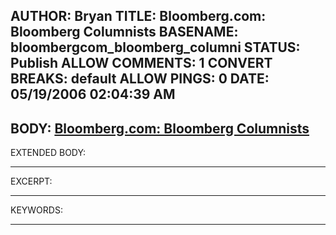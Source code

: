 AUTHOR: Bryan
TITLE: Bloomberg.com: Bloomberg Columnists
BASENAME: bloombergcom_bloomberg_columni
STATUS: Publish
ALLOW COMMENTS: 1
CONVERT BREAKS: __default__
ALLOW PINGS: 0
DATE: 05/19/2006 02:04:39 AM
-----
BODY:
<a title="Bloomberg.com: Bloomberg Columnists" href="http://www.bloomberg.com/apps/news?pid=10000039&sid=anPFr7olXfIA&refer=columnist_gilbert">Bloomberg.com: Bloomberg Columnists</a>
-----
EXTENDED BODY:

-----
EXCERPT:

-----
KEYWORDS:

-----


